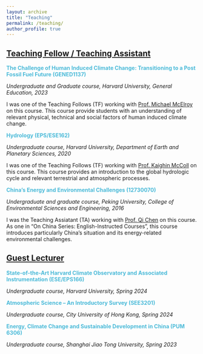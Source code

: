 ```yaml
---
layout: archive
title: "Teaching"
permalink: /teaching/
author_profile: true
---
```


<!--{% if author.googlescholar %}
  You can also find my articles on <u><a href="{{author.googlescholar}}">my Google Scholar profile</a>.</u>
{% endif %}

{% include base_path %}

{% for post in site.publications reversed %}
  {% include archive-single.html %}
{% endfor %}
-->

<!--- \* denotes equally contributing authors -->


## **<ins>Teaching Fellow / Teaching Assistant</ins>**

<span style="color: #4bbad8">**The Challenge of Human Induced Climate Change: Transitioning to a Post Fossil Fuel Future (GENED1137)**<span style="color: #4bbad8">

*Undergraduate and Graduate course, Harvard University, General Education, 2023*

I was one of the Teaching Follows (TF) working with [Prof. Michael McElroy](https://scholar.harvard.edu/mbm) on this course. This course provide students with an understanding of relevant physical, technical and social factors of human induced climate change.

<span style="color: #4bbad8">**Hydrology (EPS/ESE162)**<span style="color: #4bbad8">

*Undergraduate course, Harvard University, Department of Earth and Planetary Sciences, 2020*

I was one of the Teaching Follows (TF) working with [Prof. Kaighin McColl](https://www.kaighin.org/) on this course. This course provides an introduction to the global hydrologic cycle and relevant terrestrial and atmospheric processes.

<span style="color: #4bbad8">**China’s Energy and Environmental Challenges (12730070)**<span style="color: #4bbad8">

*Undergraduate and graduate course, Peking University, College of Environmental Sciences and Engineering, 2016*

I was the Teaching Assiatant (TA) working with [Prof. Qi Chen](https://scholar.google.com/citations?user=QgN0jXcAAAAJ&hl=en) on this course. As one in “On China Series: English-Instructed Courses”, this course introduces particularly China’s situation and its energy-related environmental challenges.

## **<ins>Guest Lecturer</ins>**

<span style="color: #4bbad8">**State-of-the-Art Harvard Climate Observatory and Associated Instrumentation (ESE/EPS166)**<span style="color: #4bbad8">

*Undergraduate course, Harvard University, Spring 2024*

<span style="color: #4bbad8">**Atmospheric Science – An Introductory Survey (SEE3201)**<span style="color: #4bbad8"> 

*Undergraduate course, City University of Hong Kong, Spring 2024*

<span style="color: #4bbad8">**Energy, Climate Change and Sustainable Development in China (PUM 6306)**<span style="color: #4bbad8"> 

*Undergraduate course, Shanghai Jiao Tong University, Spring 2023*


